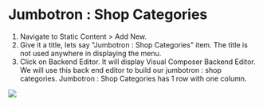 # Jumbotron : Shop Categories

1. Navigate to Static Content > Add New.
2. Give it a title, lets say "Jumbotron : Shop Categories" item. The title is not used anywhere in displaying the menu.
3. Click on Backend Editor. It will display Visual Composer Backend Editor. We will use this back end editor to build our jumbotron : shop categories.
Jumbotron : Shop Categories has 1 row with one column.

![](http://transvelo.github.io/sportexx/docs/images/jumbotron-shop-categories-settings.png)
